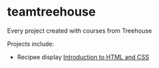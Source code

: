 # teamtreehouse
Every project created with courses from Treehouse

Projects include:
* Recipee display [Introduction to HTML and CSS](https://teamtreehouse.com/library/introduction-to-html-and-css-2)